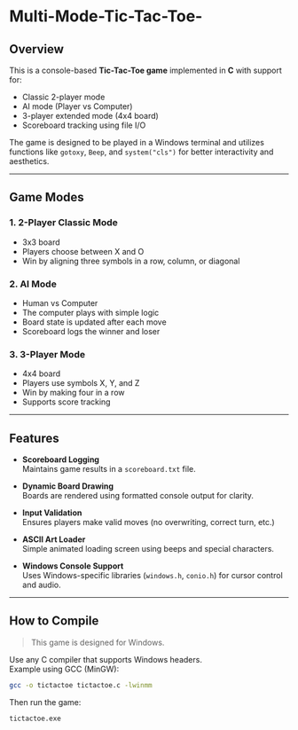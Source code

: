 # Multi-Mode-Tic-Tac-Toe-

## Overview

This is a console-based **Tic-Tac-Toe game** implemented in **C** with support for:
- Classic 2-player mode
- AI mode (Player vs Computer)
- 3-player extended mode (4x4 board)
- Scoreboard tracking using file I/O

The game is designed to be played in a Windows terminal and utilizes functions like `gotoxy`, `Beep`, and `system("cls")` for better interactivity and aesthetics.

---

## Game Modes

### 1. **2-Player Classic Mode**
- 3x3 board
- Players choose between X and O
- Win by aligning three symbols in a row, column, or diagonal

### 2. **AI Mode**
- Human vs Computer
- The computer plays with simple logic
- Board state is updated after each move
- Scoreboard logs the winner and loser

### 3. **3-Player Mode**
- 4x4 board
- Players use symbols X, Y, and Z
- Win by making four in a row
- Supports score tracking

---

## Features

- **Scoreboard Logging**  
  Maintains game results in a `scoreboard.txt` file.

- **Dynamic Board Drawing**  
  Boards are rendered using formatted console output for clarity.

- **Input Validation**  
  Ensures players make valid moves (no overwriting, correct turn, etc.)

- **ASCII Art Loader**  
  Simple animated loading screen using beeps and special characters.

- **Windows Console Support**  
  Uses Windows-specific libraries (`windows.h`, `conio.h`) for cursor control and audio.

---

## How to Compile

> This game is designed for Windows.

Use any C compiler that supports Windows headers.  
Example using GCC (MinGW):

```bash
gcc -o tictactoe tictactoe.c -lwinmm
```

Then run the game:

```bash
tictactoe.exe
```


